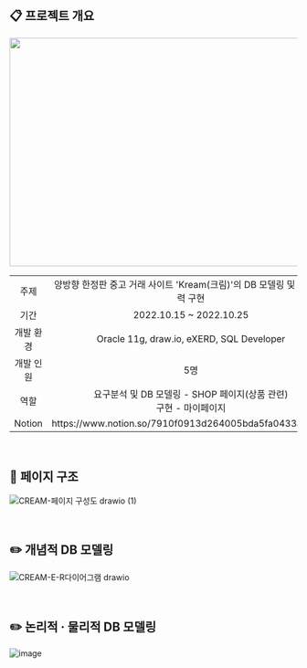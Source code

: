 <br>

## :clipboard: 프로젝트 개요

<img src="https://user-images.githubusercontent.com/85548480/217284729-6772f426-f074-4bd0-9fbd-c547ddf2ac9f.jpg" width="700" height="400">
<br>

<table>
<tr align="center">
<td>주제</td>
<td>양방향 한정판 중고 거래 사이트 'Kream(크림)'의 DB 모델링 및 기능, 출력 구현</td>
</tr>
<tr align="center">
<td>기간</td>
<td>2022.10.15 ~ 2022.10.25</td>
</tr>
<tr align="center">
<td>개발 환경</td>
<td>Oracle 11g, draw.io, eXERD, SQL Developer</td>
</tr>
<tr align="center">
<td>개발 인원</td>
<td>5명</td>
</tr>
<tr align="center">
<td>역할</td>
<td>요구분석 및 DB 모델링 - SHOP 페이지(상품 관련)<br>구현 - 마이페이지</td>
</tr>
<tr align="center">
<td>Notion</td>
<td>https://www.notion.so/7910f0913d264005bda5fa0433ad77ba</td>
</tr>
</table>


<br>

## :page_with_curl: 페이지 구조

![CREAM-페이지 구성도 drawio (1)](https://user-images.githubusercontent.com/85548480/217297239-7abf48cc-c088-4ff2-aa33-e9517ca4a311.png)

<br>

## :pencil2: 개념적 DB 모델링

![CREAM-E-R다이어그램 drawio](https://user-images.githubusercontent.com/85548480/217298612-303bf16d-ef61-4279-ad18-372f75040905.png)

<br>

## :pencil2: 논리적 · 물리적 DB 모델링

![image](https://user-images.githubusercontent.com/85548480/217299364-fe329ea5-0b8c-417d-9add-7c3ef85cec12.png)


